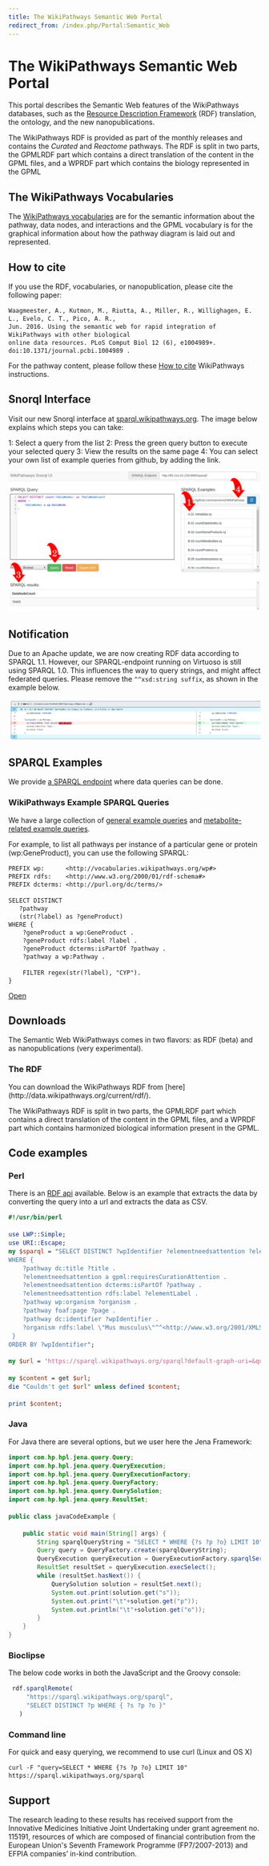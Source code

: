 ```yaml
---
title: The WikiPathways Semantic Web Portal
redirect_from: /index.php/Portal:Semantic_Web
---
```


<h1>The WikiPathways Semantic Web Portal</h1>

This portal describes the Semantic Web features of the WikiPathways databases, such as the
[Resource Description Framework](https://www.w3.org/RDF/) (RDF) translation, the ontology,
and the new nanopublications.

The WikiPathways RDF is provided as part of the monthly releases and contains the _Curated_ and
_Reactome_ pathways. The RDF is split in two parts, the GPMLRDF part which contains a direct
translation of the content in the GPML files, and a WPRDF part which contains the biology
represented in the GPML

<h2>The WikiPathways Vocabularies</h2>

The [WikiPathways vocabularies](http://vocabularies.wikipathways.org/) are for the semantic
information about the pathway, data nodes, and interactions and the GPML vocabulary is for
the graphical information about how the pathway diagram is laid out and represented.

<h2>How to cite</h2>

If you use the RDF, vocabularies, or nanopublication, please cite the following paper:

```
Waagmeester, A., Kutmon, M., Riutta, A., Miller, R., Willighagen, E. L., Evelo, C. T., Pico, A. R.,
Jun. 2016. Using the semantic web for rapid integration of WikiPathways with other biological
online data resources. PLoS Comput Biol 12 (6), e1004989+. doi:10.1371/journal.pcbi.1004989 .
```
For the pathway content, please follow these [How to cite](cite.md) WikiPathways instructions.

<h2>Snorql Interface</h2>

Visit our new Snorql interface at [sparql.wikipathways.org](https://sparql.wikipathways.org).
The image below explains which steps you can take:

1: Select a query from the list
2: Press the green query button to execute your selected query
3: View the results on the same page
4: You can select your own list of example queries from github, by adding the link.

![Snorql UI with the 4 steps indicated by red arrows](/assets/img/NewSnorqlInterface.png "NEW Snorql Interface for SPARQL Endpoint")

<h2>Notification</h2>

Due to an Apache update, we are now creating RDF data according to SPARQL 1.1. 
However, our SPARQL-endpoint running on Virtuoso is still using SPARQL 1.0. 
This influences the way to query strings, and might affect federated queries.
Please remove the `^^xsd:string suffix`, as shown in the example below.

![](/assets/img/SPARQL11.png)

<h2>SPARQL Examples</h2>

We provide [a SPARQL endpoint](http://sparql.wikipathways.org/sparql) where data queries can be done.

<h3>WikiPathways Example SPARQL Queries</h3>

We have a large collection of [general example queries](sparql.md) and [metabolite-related example queries](metabolome.md).

For example, to list all pathways per instance of a particular gene or protein (wp:GeneProduct), you can use the following SPARQL:

```sparql
PREFIX wp:      <http://vocabularies.wikipathways.org/wp#>
PREFIX rdfs:    <http://www.w3.org/2000/01/rdf-schema#>
PREFIX dcterms: <http://purl.org/dc/terms/>

SELECT DISTINCT
   ?pathway 
   (str(?label) as ?geneProduct)
WHERE {
    ?geneProduct a wp:GeneProduct . 
    ?geneProduct rdfs:label ?label .
    ?geneProduct dcterms:isPartOf ?pathway .
    ?pathway a wp:Pathway .
    
    FILTER regex(str(?label), "CYP"). 
}
```

[Open](https://bit.ly/3YiJrBx)

<h2>Downloads</h2>

The Semantic Web WikiPathways comes in two flavors: as RDF (beta) and as nanopublications (very experimental).

<h3>The RDF</h3>
You can download the WikiPathways RDF from [here](http://data.wikipathways.org/current/rdf/).

The WikiPathways RDF is split in two parts, the GPMLRDF part which contains a direct translation of the content in the GPML files, and a WPRDF part which contains harmonized biological information present in the GPML.

<h2>Code examples</h2>

<h3>Perl</h3>

There is an [RDF api](http://www.perlrdf.org/) available. Below is an example that
extracts the data by converting the query into a url and extracts the data as CSV.

```perl
#!/usr/bin/perl
 
use LWP::Simple;
use URI::Escape;
my $sparql = "SELECT DISTINCT ?wpIdentifier ?elementneedsattention ?elementLabel
WHERE {
    ?pathway dc:title ?title .
    ?elementneedsattention a gpml:requiresCurationAttention .
    ?elementneedsattention dcterms:isPartOf ?pathway .
    ?elementneedsattention rdfs:label ?elementLabel . 
    ?pathway wp:organism ?organism .
    ?pathway foaf:page ?page .
    ?pathway dc:identifier ?wpIdentifier .
    ?organism rdfs:label \"Mus musculus\"^^<http://www.w3.org/2001/XMLSchema#string> .
 }
ORDER BY ?wpIdentifier";
 
my $url = 'https://sparql.wikipathways.org/sparql?default-graph-uri=&query='.uri_escape($sparql).'&format=text%2Fcsv&timeout=0&debug=on';
 
my $content = get $url;
die "Couldn't get $url" unless defined $content;
 
print $content;
```

<h3>Java</h3>

For Java there are several options, but we user here the Jena Framework:

```java
import com.hp.hpl.jena.query.Query;
import com.hp.hpl.jena.query.QueryExecution;
import com.hp.hpl.jena.query.QueryExecutionFactory;
import com.hp.hpl.jena.query.QueryFactory;
import com.hp.hpl.jena.query.QuerySolution;
import com.hp.hpl.jena.query.ResultSet;

public class javaCodeExample {

	public static void main(String[] args) {
		String sparqlQueryString = "SELECT * WHERE {?s ?p ?o} LIMIT 10";
		Query query = QueryFactory.create(sparqlQueryString);
		QueryExecution queryExecution = QueryExecutionFactory.sparqlService("https://sparql.wikipathways.org/sparql", query);
		ResultSet resultSet = queryExecution.execSelect();
		while (resultSet.hasNext()) {
			QuerySolution solution = resultSet.next();
			System.out.print(solution.get("s"));
			System.out.print("\t"+solution.get("p"));
			System.out.println("\t"+solution.get("o"));
		}
	}
}
```

<h3>Bioclipse</h3>

The below code works in both the JavaScript and the Groovy console:

```javascript
 rdf.sparqlRemote(
     "https://sparql.wikipathways.org/sparql",
     "SELECT DISTINCT ?p WHERE { ?s ?p ?o }"
   )
```

<h3>Command line</h3>

For quick and easy querying, we recommend to use curl (Linux and OS X)

```shell
curl -F "query=SELECT * WHERE {?s ?p ?o} LIMIT 10" https://sparql.wikipathways.org/sparql
```

<h2>Support</h2>

The research leading to these results has received support from the Innovative Medicines Initiative Joint Undertaking under grant agreement no. 115191, resources of which are composed of financial contribution from the European Union's Seventh Framework Programme (FP7/2007-2013) and EFPIA companies’ in-kind contribution.
